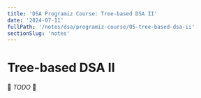 ```yaml
---
title: 'DSA Programiz Course: Tree-based DSA II'
date: '2024-07-11'
fullPath: '/notes/dsa/programiz-course/05-tree-based-dsa-ii'
sectionSlug: 'notes'
---
```


# Tree-based DSA II

🚧 _TODO_ 🚧
